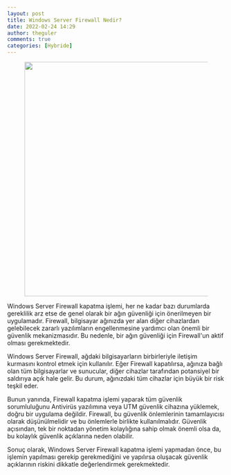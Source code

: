 ```yaml
---
layout: post
title: Windows Server Firewall Nedir?
date: 2022-02-24 14:29
author: theguler
comments: true
categories: [Hybride]
---
```

<!-- wp:image {"id":2037,"width":"541px","height":"auto","sizeSlug":"large","linkDestination":"none"} -->
<figure class="wp-block-image size-large is-resized"><img src="https://farukguler.com/assets/post_images/fw.jpg?w=1024" alt="" class="wp-image-2037" style="width:541px;height:auto" /></figure>
<!-- /wp:image -->

<!-- wp:paragraph -->
<p>Windows Server Firewall kapatma işlemi, her ne kadar bazı durumlarda gereklilik arz etse de genel olarak bir ağın güvenliği için önerilmeyen bir uygulamadır. Firewall, bilgisayar ağınızda yer alan diğer cihazlardan gelebilecek zararlı yazılımların engellenmesine yardımcı olan önemli bir güvenlik mekanizmasıdır. Bu nedenle, bir ağın güvenliği için Firewall'un aktif olması gerekmektedir.</p>
<!-- /wp:paragraph -->

<!-- wp:paragraph -->
<p>Windows Server Firewall, ağdaki bilgisayarların birbirleriyle iletişim kurmasını kontrol etmek için kullanılır. Eğer Firewall kapatılırsa, ağınıza bağlı olan tüm bilgisayarlar ve sunucular, diğer cihazlar tarafından potansiyel bir saldırıya açık hale gelir. Bu durum, ağınızdaki tüm cihazlar için büyük bir risk teşkil eder.</p>
<!-- /wp:paragraph -->

<!-- wp:paragraph -->
<p>Bunun yanında, Firewall kapatma işlemi yaparak tüm güvenlik sorumluluğunu Antivirüs yazılımına veya UTM güvenlik cihazına yüklemek, doğru bir uygulama değildir. Firewall, bu güvenlik önlemlerinin tamamlayıcısı olarak düşünülmelidir ve bu önlemlerle birlikte kullanılmalıdır. Güvenlik açısından, tek bir noktadan yönetim kolaylığına sahip olmak önemli olsa da, bu kolaylık güvenlik açıklarına neden olabilir.</p>
<!-- /wp:paragraph -->

<!-- wp:paragraph -->
<p>Sonuç olarak, Windows Server Firewall kapatma işlemi yapmadan önce, bu işlemin yapılması gerekip gerekmediğini ve yapılırsa oluşacak güvenlik açıklarının riskini dikkatle değerlendirmek gerekmektedir.</p>
<!-- /wp:paragraph -->

<!-- wp:paragraph -->
<p></p>
<!-- /wp:paragraph -->

<!-- wp:paragraph -->
<p></p>
<!-- /wp:paragraph -->
